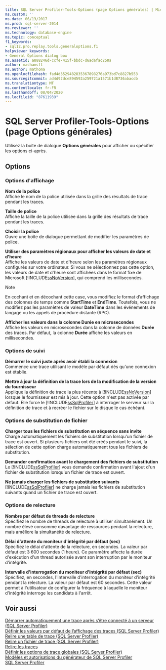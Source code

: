 ```yaml
---
title: SQL Server Profiler-Tools-Options (page Options générales) | Microsoft Docs
ms.custom: ''
ms.date: 06/13/2017
ms.prod: sql-server-2014
ms.reviewer: ''
ms.technology: database-engine
ms.topic: conceptual
f1_keywords:
- sql12.pro.replay.tools.generaloptions.f1
helpviewer_keywords:
- General Options dialog box
ms.assetid: a888246d-ccfe-415f-bbdc-d6adafac250a
author: mashamsft
ms.author: mathoma
ms.openlocfilehash: fad4d3529482835367898276a973bd7c8827b553
ms.sourcegitcommit: ad4d92dce894592a259721a1571b1d8736abacdb
ms.translationtype: MT
ms.contentlocale: fr-FR
ms.lasthandoff: 08/04/2020
ms.locfileid: "87611939"
---
```

# <a name="sql-server-profiler---tools-options-general-options-page"></a>SQL Server Profiler-Tools-Options (page Options générales)
  Utilisez la boîte de dialogue **Options générales** pour afficher ou spécifier les options ci-après.  
  
## <a name="options"></a>Options  
  
### <a name="display-options"></a>Options d'affichage  
 **Nom de la police**  
 Affiche le nom de la police utilisée dans la grille des résultats de trace pendant les traces.  
  
 **Taille de police**  
 Affiche la taille de la police utilisée dans la grille des résultats de trace pendant les traces.  
  
 **Choisir la police**  
 Ouvre une boîte de dialogue permettant de modifier les paramètres de police.  
  
 **Utiliser des paramètres régionaux pour afficher les valeurs de date et d'heure**  
 Affiche les valeurs de date et d'heure selon les paramètres régionaux configurés sur votre ordinateur. Si vous ne sélectionnez pas cette option, les valeurs de date et d'heure sont affichées dans le format fixe de Microsoft [!INCLUDE[ssNoVersion](../includes/ssnoversion-md.md)], qui comprend les millisecondes.  
  
> [!NOTE]  
>  En cochant et en décochant cette case, vous modifiez le format d’affichage des colonnes de temps comme **StartTime** et **EndTime**. Toutefois, vous ne modifiez pas les paramètres de valeur **DateTime** dans les événements de langage ou les appels de procédure distante (RPC).  
  
 **Afficher les valeurs dans la colonne Durée en microsecondes**  
 Affiche les valeurs en microsecondes dans la colonne de données **Durée** des traces. Par défaut, la colonne **Durée** affiche les valeurs en millisecondes.  
  
### <a name="tracing-options"></a>Options de suivi  
 **Démarrer le suivi juste après avoir établi la connexion**  
 Commence une trace utilisant le modèle par défaut dès qu'une connexion est établie.  
  
 **Mettre à jour la définition de la trace lors de la modification de la version du fournisseur**  
 Applique la définition de trace la plus récente à [!INCLUDE[ssNoVersion](../includes/ssnoversion-md.md)] lorsque le fournisseur est mis à jour. Cette option n'est pas activée par défaut. Elle force le [!INCLUDE[ssSqlProfiler](../includes/sssqlprofiler-md.md)] à interroger le serveur sur la définition de trace et à recréer le fichier sur le disque le cas échéant.  
  
### <a name="file-rollover-options"></a>Options de substitution de fichier  
 **Charger tous les fichiers de substitution en séquence sans invite**  
 Charge automatiquement les fichiers de substitution lorsqu'un fichier de trace est ouvert. Si plusieurs fichiers ont été créés pendant le suivi, la sélection de cette option charge automatiquement tous les fichiers de substitution.  
  
 **Demander confirmation avant le chargement des fichiers de substitution**  
 Le [!INCLUDE[ssSqlProfiler](../includes/sssqlprofiler-md.md)] vous demande confirmation avant l'ajout d'un fichier de substitution lorsqu'un fichier de trace est ouvert.  
  
 **Ne jamais charger les fichiers de substitution suivants**  
 [!INCLUDE[ssSqlProfiler](../includes/sssqlprofiler-md.md)] ne charge jamais les fichiers de substitution suivants quand un fichier de trace est ouvert.  
  
### <a name="replay-options"></a>Options de relecture  
 **Nombre par défaut de threads de relecture**  
 Spécifiez le nombre de threads de relecture à utiliser simultanément. Un nombre élevé consomme davantage de ressources pendant la relecture, mais améliore la simultanéité de relecture.  
  
 **Délai d'attente du moniteur d'intégrité par défaut (sec)**  
 Spécifiez le délai d'attente de la relecture, en secondes. La valeur par défaut est 3 600 secondes (1 heure). Ce paramètre affecte la durée d'exécution d'un thread autorisée avant son interruption par le moniteur d'intégrité.  
  
 **Intervalle d'interrogation du moniteur d'intégrité par défaut (sec)**  
 Spécifiez, en secondes, l'intervalle d'interrogation du moniteur d'intégrité pendant la relecture. La valeur par défaut est 60 secondes. Cette valeur permet à l'utilisateur de configurer la fréquence à laquelle le moniteur d'intégrité interroge les candidats à l'arrêt.  
  
## <a name="see-also"></a>Voir aussi  
 [Démarrer automatiquement une trace après s’être connecté à un serveur &#40;SQL Server Profiler&#41;](../tools/sql-server-profiler/start-a-trace-automatically-after-connecting-to-a-server-sql-server-profiler.md)   
 [Définir les valeurs par défaut de l’affichage des traces &#40;SQL Server Profiler&#41;](../tools/sql-server-profiler/set-trace-display-defaults-sql-server-profiler.md)   
 [Relire une table de trace &#40;SQL Server Profiler&#41;](../tools/sql-server-profiler/replay-a-trace-table-sql-server-profiler.md)   
 [Relire un fichier de trace &#40;SQL Server Profiler&#41;](../tools/sql-server-profiler/replay-a-trace-file-sql-server-profiler.md)   
 [Relire les traces](../tools/sql-server-profiler/replay-traces.md)   
 [Définir les options de trace globales &#40;SQL Server Profiler&#41;](../tools/sql-server-profiler/set-global-trace-options-sql-server-profiler.md)   
 [Modèles et autorisations du générateur de SQL Server Profiler](../tools/sql-server-profiler/sql-server-profiler-templates-and-permissions.md)   
 [SQL Server Profiler](../tools/sql-server-profiler/sql-server-profiler.md)  
  
  
